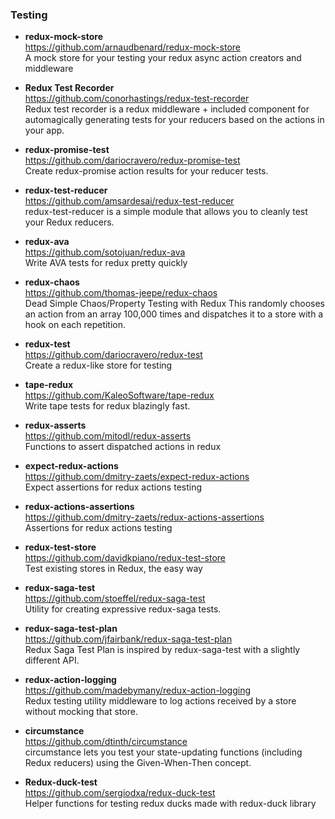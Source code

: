 ### Testing

- **redux-mock-store**  
  https://github.com/arnaudbenard/redux-mock-store  
  A mock store for your testing your redux async action creators and middleware
  
- **Redux Test Recorder**  
  https://github.com/conorhastings/redux-test-recorder  
  Redux test recorder is a redux middleware + included component for automagically generating tests for your reducers based on the actions in your app.
  
- **redux-promise-test**  
  https://github.com/dariocravero/redux-promise-test  
  Create redux-promise action results for your reducer tests.
  
- **redux-test-reducer**  
  https://github.com/amsardesai/redux-test-reducer  
  redux-test-reducer is a simple module that allows you to cleanly test your Redux reducers.
  
- **redux-ava**  
  https://github.com/sotojuan/redux-ava  
  Write AVA tests for redux pretty quickly
  
- **redux-chaos**  
  https://github.com/thomas-jeepe/redux-chaos  
  Dead Simple Chaos/Property Testing with Redux
  This randomly chooses an action from an array 100,000 times and dispatches it to a store with a hook on each repetition.
  
- **redux-test**  
  https://github.com/dariocravero/redux-test  
  Create a redux-like store for testing
  
- **tape-redux**  
  https://github.com/KaleoSoftware/tape-redux  
  Write tape tests for redux blazingly fast.

- **redux-asserts**  
  https://github.com/mitodl/redux-asserts  
  Functions to assert dispatched actions in redux

- **expect-redux-actions**  
  https://github.com/dmitry-zaets/expect-redux-actions  
  Expect assertions for redux actions testing 

- **redux-actions-assertions**  
  https://github.com/dmitry-zaets/redux-actions-assertions  
  Assertions for redux actions testing
  
- **redux-test-store**  
  https://github.com/davidkpiano/redux-test-store  
  Test existing stores in Redux, the easy way

- **redux-saga-test**  
  https://github.com/stoeffel/redux-saga-test  
  Utility for creating expressive redux-saga tests.

- **redux-saga-test-plan**  
  https://github.com/jfairbank/redux-saga-test-plan  
  Redux Saga Test Plan is inspired by redux-saga-test with a slightly different API.
  
- **redux-action-logging**  
  https://github.com/madebymany/redux-action-logging  
  Redux testing utility middleware to log actions received by a store without mocking that store.
  
- **circumstance**  
  https://github.com/dtinth/circumstance  
  circumstance lets you test your state-updating functions (including Redux reducers) using the Given-When-Then concept.
  
- **Redux-duck-test**  
  https://github.com/sergiodxa/redux-duck-test  
  Helper functions for testing redux ducks made with redux-duck library
